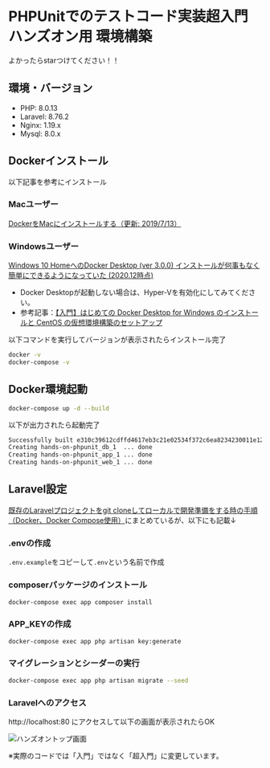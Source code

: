 # PHPUnitでのテストコード実装超入門ハンズオン用 環境構築

よかったらstarつけてください！！

## 環境・バージョン

- PHP: 8.0.13
- Laravel: 8.76.2
- Nginx: 1.19.x
- Mysql: 8.0.x

## Dockerインストール
以下記事を参考にインストール

### Macユーザー
[DockerをMacにインストールする（更新: 2019/7/13）](https://qiita.com/kurkuru/items/127fa99ef5b2f0288b81)

### Windowsユーザー
[Windows 10 HomeへのDocker Desktop (ver 3.0.0) インストールが何事もなく簡単にできるようになっていた (2020.12時点)](https://qiita.com/zaki-lknr/items/db99909ba1eb27803456)

- Docker Desktopが起動しない場合は、Hyper-Vを有効化にしてみてください。
- 参考記事：[【入門】はじめての Docker Desktop for Windows のインストールと CentOS の仮想環境構築のセットアップ](https://qiita.com/gahoh/items/7b21377b5c9e3ffddf4a#hyper-v%E3%81%AE%E6%9C%89%E5%8A%B9%E5%8C%96-%E3%81%AB%E3%81%99%E3%82%8B)

以下コマンドを実行してバージョンが表示されたらインストール完了

```sh
docker -v
docker-compose -v
```

## Docker環境起動

```sh
docker-compose up -d --build
```

以下が出力されたら起動完了

```sh
Successfully built e310c39612cdffd4617eb3c21e02534f372c6ea8234230011e123afd0be4dfbb
Creating hands-on-phpunit_db_1  ... done
Creating hands-on-phpunit_app_1 ... done
Creating hands-on-phpunit_web_1 ... done
```

## Laravel設定

[既存のLaravelプロジェクトをgit cloneしてローカルで開発準備をする時の手順（Docker、Docker Compose使用）](https://zenn.dev/shimotaroo/articles/4ee537dbed319e)にまとめているが、以下にも記載↓

### .envの作成

`.env.example`をコピーして`.env`という名前で作成

### composerパッケージのインストール

```sh
docker-compose exec app composer install
```

### APP_KEYの作成

```sh
docker-compose exec app php artisan key:generate
```

### マイグレーションとシーダーの実行

```sh
docker-compose exec app php artisan migrate --seed
```

### Laravelへのアクセス

http://localhost:80 にアクセスして以下の画面が表示されたらOK

![ハンズオントップ画面](https://user-images.githubusercontent.com/58982088/146734840-f10978dd-446e-4809-8bce-2872e15d0f83.png)

※実際のコードでは「入門」ではなく「超入門」に変更しています。